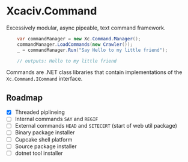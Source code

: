 # Xcaciv.Command

Excessively modular, async pipeable, text command framework.

```csharp
    var commandManager = new Xc.Command.Manager();
    commandManager.LoadCommands(new Crawler());
    _ = commandManager.Run("Say Hello to my little friend");

    // outputs: Hello to my little friend
```

Commands are .NET class libraries that contain implementations of the `Xc.Command.ICommand` interface.

## Roadmap

- [X] Threaded piplineing
- [ ] Internal commands `SAY` and `REGIF`
- [ ] External commands `HEAD` and `SITECERT` (start of web util package)
- [ ] Binary package installer
- [ ] Cupcake shell platform
- [ ] Source package installer
- [ ] dotnet tool installer